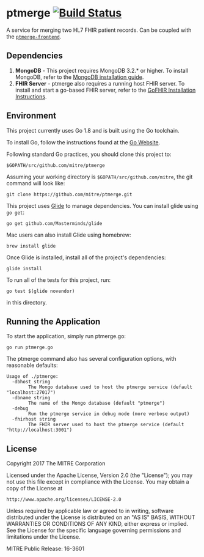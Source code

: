 # ptmerge [![Build Status](https://travis-ci.org/mitre/ptmerge.svg?branch=master)](https://travis-ci.org/mitre/ptmerge)
A service for merging two HL7 FHIR patient records. Can be coupled with the [`ptmerge-frontend`](https://github.com/mitre/ptmerge-frontend).

## Dependencies

1. **MongoDB** - This project requires MongoDB 3.2.\* or higher. To install MongoDB, refer to the
[MongoDB installation guide](http://docs.mongodb.org/manual/installation/).
2. **FHIR Server** - ptmerge also requires a running host FHIR server. To install and start a go-based FHIR server, refer to the [GoFHIR Installation Instructions](https://github.com/synthetichealth/gofhir).

## Environment

This project currently uses Go 1.8 and is built using the Go toolchain.

To install Go, follow the instructions found at the [Go Website](http://golang.org/doc/install).

Following standard Go practices, you should clone this project to:

```
$GOPATH/src/github.com/mitre/ptmerge
```

Assuming your working directory is `$GOPATH/src/github.com/mitre`, the git command will look like:

```
git clone https://github.com/mitre/ptmerge.git
```

This project uses [Glide](https://github.com/Masterminds/glide) to manage dependencies. You can install glide using `go get`:

```
go get github.com/Masterminds/glide
```

Mac users can also install Glide using homebrew:

```
brew install glide
```

Once Glide is installed, install all of the project's dependencies:

```
glide install
```

To run all of the tests for this project, run:

```
go test $(glide novendor)
```

in this directory.


## Running the Application

To start the application, simply run ptmerge.go:

```
go run ptmerge.go
```

The ptmerge command also has several configuration options, with reasonable defaults:

```
Usage of ./ptmerge:
  -dbhost string
    	The Mongo database used to host the ptmerge service (default "localhost:27017")
  -dbname string
    	The name of the Mongo database (default "ptmerge")
  -debug
    	Run the ptmerge service in debug mode (more verbose output)
  -fhirhost string
    	The FHIR server used to host the ptmerge service (default "http://localhost:3001")

```

## License
Copyright 2017 The MITRE Corporation

Licensed under the Apache License, Version 2.0 (the "License");
you may not use this file except in compliance with the License.
You may obtain a copy of the License at

    http://www.apache.org/licenses/LICENSE-2.0

Unless required by applicable law or agreed to in writing, software
distributed under the License is distributed on an "AS IS" BASIS,
WITHOUT WARRANTIES OR CONDITIONS OF ANY KIND, either express or implied.
See the License for the specific language governing permissions and
limitations under the License.

MITRE Public Release: 16-3601
